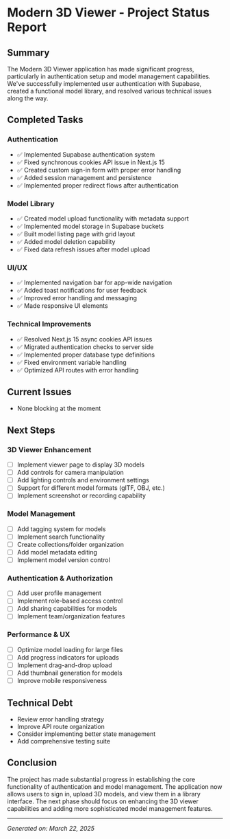 # Modern 3D Viewer - Project Status Report

## Summary
The Modern 3D Viewer application has made significant progress, particularly in authentication setup and model management capabilities. We've successfully implemented user authentication with Supabase, created a functional model library, and resolved various technical issues along the way.

## Completed Tasks

### Authentication
- ✅ Implemented Supabase authentication system
- ✅ Fixed synchronous cookies API issue in Next.js 15
- ✅ Created custom sign-in form with proper error handling
- ✅ Added session management and persistence
- ✅ Implemented proper redirect flows after authentication

### Model Library
- ✅ Created model upload functionality with metadata support
- ✅ Implemented model storage in Supabase buckets
- ✅ Built model listing page with grid layout
- ✅ Added model deletion capability
- ✅ Fixed data refresh issues after model upload

### UI/UX
- ✅ Implemented navigation bar for app-wide navigation
- ✅ Added toast notifications for user feedback
- ✅ Improved error handling and messaging
- ✅ Made responsive UI elements

### Technical Improvements
- ✅ Resolved Next.js 15 async cookies API issues
- ✅ Migrated authentication checks to server side
- ✅ Implemented proper database type definitions
- ✅ Fixed environment variable handling
- ✅ Optimized API routes with error handling

## Current Issues
- None blocking at the moment

## Next Steps

### 3D Viewer Enhancement
- [ ] Implement viewer page to display 3D models
- [ ] Add controls for camera manipulation
- [ ] Add lighting controls and environment settings
- [ ] Support for different model formats (glTF, OBJ, etc.)
- [ ] Implement screenshot or recording capability

### Model Management
- [ ] Add tagging system for models
- [ ] Implement search functionality
- [ ] Create collections/folder organization
- [ ] Add model metadata editing
- [ ] Implement model version control

### Authentication & Authorization
- [ ] Add user profile management
- [ ] Implement role-based access control
- [ ] Add sharing capabilities for models
- [ ] Implement team/organization features

### Performance & UX
- [ ] Optimize model loading for large files
- [ ] Add progress indicators for uploads
- [ ] Implement drag-and-drop upload
- [ ] Add thumbnail generation for models
- [ ] Improve mobile responsiveness

## Technical Debt
- Review error handling strategy
- Improve API route organization
- Consider implementing better state management
- Add comprehensive testing suite

## Conclusion
The project has made substantial progress in establishing the core functionality of authentication and model management. The application now allows users to sign in, upload 3D models, and view them in a library interface. The next phase should focus on enhancing the 3D viewer capabilities and adding more sophisticated model management features.

---
*Generated on: March 22, 2025* 